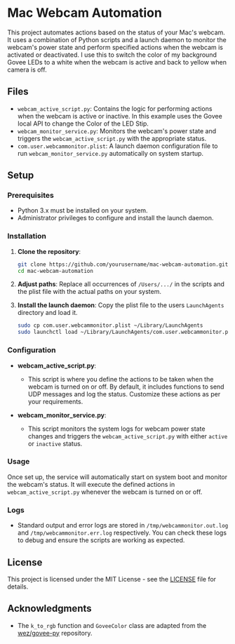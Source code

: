 # Mac Webcam Automation

This project automates actions based on the status of your Mac's webcam. It uses a combination of Python scripts and a launch daemon to monitor the webcam's power state and perform specified actions when the webcam is activated or deactivated.
I use this to switch the color of my background Govee LEDs to a white when the webcam is active and back to yellow when camera is off.

## Files

- `webcam_active_script.py`: Contains the logic for performing actions when the webcam is active or inactive. In this example uses the Govee local API to change the Color of the LED Stip.
- `webcam_monitor_service.py`: Monitors the webcam's power state and triggers the `webcam_active_script.py` with the appropriate status.
- `com.user.webcammonitor.plist`: A launch daemon configuration file to run `webcam_monitor_service.py` automatically on system startup.

## Setup

### Prerequisites

- Python 3.x must be installed on your system.
- Administrator privileges to configure and install the launch daemon.

### Installation

1. **Clone the repository**:
    ```bash
    git clone https://github.com/yourusername/mac-webcam-automation.git
    cd mac-webcam-automation
    ```

2. **Adjust paths**:
    Replace all occurrences of `/Users/.../` in the scripts and the plist file with the actual paths on your system.

3. **Install the launch daemon**:
    Copy the plist file to the users `LaunchAgents` directory and load it.
    ```bash
    sudo cp com.user.webcammonitor.plist ~/Library/LaunchAgents
    sudo launchctl load ~/Library/LaunchAgents/com.user.webcammonitor.plist
    ```

### Configuration

- **webcam_active_script.py**:
    - This script is where you define the actions to be taken when the webcam is turned on or off. By default, it includes functions to send UDP messages and log the status. Customize these actions as per your requirements.
    
- **webcam_monitor_service.py**:
    - This script monitors the system logs for webcam power state changes and triggers the `webcam_active_script.py` with either `active` or `inactive` status.

### Usage

Once set up, the service will automatically start on system boot and monitor the webcam's status. It will execute the defined actions in `webcam_active_script.py` whenever the webcam is turned on or off.

### Logs

- Standard output and error logs are stored in `/tmp/webcammonitor.out.log` and `/tmp/webcammonitor.err.log` respectively. You can check these logs to debug and ensure the scripts are working as expected.

## License

This project is licensed under the MIT License - see the [LICENSE](LICENSE) file for details.

## Acknowledgments

- The `k_to_rgb` function and `GoveeColor` class are adapted from the [wez/govee-py](https://github.com/wez/govee-py) repository.
